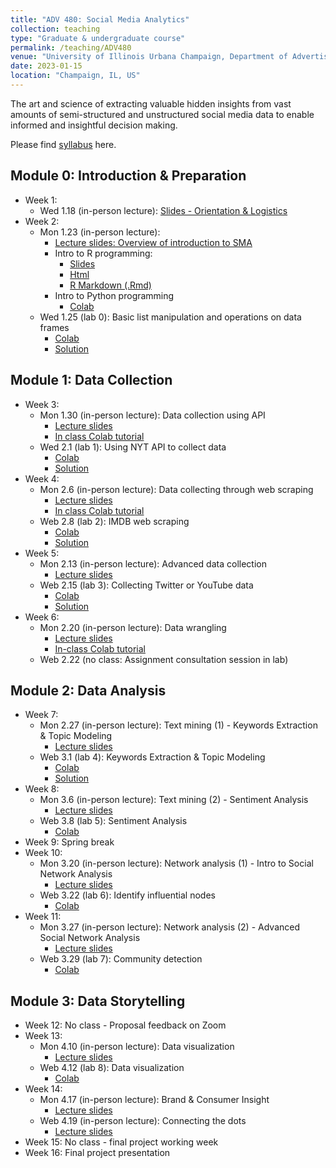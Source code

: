 ```yaml
---
title: "ADV 480: Social Media Analytics"
collection: teaching
type: "Graduate & undergraduate course"
permalink: /teaching/ADV480
venue: "University of Illinois Urbana Champaign, Department of Advertising"
date: 2023-01-15
location: "Champaign, IL, US"
---
```


The art and science of extracting valuable hidden insights from vast amounts of semi-structured and unstructured social media data to enable informed and insightful decision making.

Please find [syllabus](https://docs.google.com/document/d/1MgLldJJeVO-ILw-jHBWqG_DW3D8GQZ1nyCiHRsK1ygA/edit?usp=sharing) here. 

Module 0: Introduction & Preparation 
--------


* Week 1:  
	* Wed 1.18 (in-person lecture): [Slides - Orientation & Logistics](https://docs.google.com/presentation/d/15b69b--si3OJIkc4vy9Nbmx049rOrzf6JL6WaMX3O5g/edit?usp=sharing) 
* Week 2: 
	* Mon 1.23 (in-person lecture): 
		* [Lecture slides: Overview of introduction to SMA](https://docs.google.com/presentation/d/1vpY_-3Ol3RF8PvPD0f2bSKroAHzO3mTg7w44EqWShRc/edit?usp=sharing) 
		* Intro to R programming: 
			* [Slides](https://docs.google.com/presentation/d/1xAacHqitu9UC41ef57RgvU0rYsQcgeT4kXS4i1slsmY/edit?usp=sharing)
			* [Html](https://drmaggiezhang.com/files/R-Basics.html)
			* [R Markdown (.Rmd)](https://drmaggiezhang.com/files/R-Basics.Rmd)
		* Intro to Python programming
			* [Colab](https://colab.research.google.com/drive/1bCN_SdsWdlPy8Hpp1l9CQvBMrtsr8O7Z?usp=sharing)
	* Wed 1.25 (lab 0): Basic list manipulation and operations on data frames
		*  [Colab](https://colab.research.google.com/drive/1WcCJ44K34qDv7657ZQvMGMOGBjoNFrNe?usp=sharing)
		*  [Solution](https://colab.research.google.com/drive/1pyWf3wSOgi0jcfaiM-r5Rj8Y8vmBVzYr?usp=sharing)

Module 1: Data Collection
--------
* Week 3:
	* Mon 1.30 (in-person lecture): Data collection using API
		* [Lecture slides](https://docs.google.com/presentation/d/1wcIRGO78cxpv5tzTOeV_FJXLeRXZZ4wrXvnWO3TKAD8/edit?usp=sharing)
		* [In class Colab tutorial](https://colab.research.google.com/drive/1Q8i_o4ih_HkCQk891Jsy8xrNk3hQI2vN?usp=sharing)
	* Wed 2.1 (lab 1): Using NYT API to collect data
		* [Colab](https://colab.research.google.com/drive/1h2okP1CH1qnP98U2563c5TMez2iZ_ekw?usp=sharing)
		* [Solution](https://colab.research.google.com/drive/1EzEG9-OakGRY7XveLex3kJHG72Tn8QTF?usp=sharing)
* Week 4:
	* Mon 2.6 (in-person lecture): Data collecting through web scraping
		* [Lecture slides](https://docs.google.com/presentation/d/14XfsTS1WdsIU1leFSEVz4Lhy5r--CWNLs5CM5zgz7js/edit)
		* [In class Colab tutorial](https://colab.research.google.com/drive/10wqiZfvqhzLku6DXtGZQvqY0OhiGtoZa?usp=sharing) 
	* Web 2.8 (lab 2): IMDB web scraping
		* [Colab](https://colab.research.google.com/drive/1d8teGQJ7IV7ZHdmOwLS5zxWMe8gC1ytP) 
		* [Solution](https://colab.research.google.com/drive/1xPj6tJ9ENraOwWGwZMI4xLccLibHIAMv)
* Week 5:
	* Mon 2.13 (in-person lecture): Advanced data collection 
		* [Lecture slides](https://docs.google.com/presentation/d/1Gs6GYm8QI0rPmpuhMiD31Dh_uWorwH0bSEmQl4bh6Pw/edit?usp=sharing) 
	* Web 2.15 (lab 3): Collecting Twitter or YouTube data
	    * [Colab](https://colab.research.google.com/drive/1rXty49Y8ECvFesjND2CKytRECdreHWso?usp=sharing)
	    * [Solution](https://colab.research.google.com/drive/1hvZeNnahds48PfSz6NoE7RapbPJg_JLU?usp=sharing)
* Week 6:
	* Mon 2.20 (in-person lecture): Data wrangling
		* [Lecture slides](https://docs.google.com/presentation/d/1gqlLzFwXmhxT3vf3-shUSnWfj4ooEUy2fBs2ByyLVGo/edit?usp=sharing)
		* [In-class Colab tutorial](https://colab.research.google.com/drive/1pb3vbT5mNEHb6Km3FqKH28EjPw4_sIl8?usp=sharing)
	* Web 2.22 (no class: Assignment consultation session in lab)

Module 2: Data Analysis
--------
* Week 7: 
	* Mon 2.27 (in-person lecture): Text mining (1) - Keywords Extraction & Topic Modeling
	    * [Lecture slides](https://docs.google.com/presentation/d/1-uh6AvLX-9klF8qsBXO0bLcrAoLoBBkymmLZmn65114/edit)
	* Web 3.1 (lab 4): Keywords Extraction & Topic Modeling
	    * [Colab](https://colab.research.google.com/drive/1AdzoPW3cAPEd9DZrDb7W1cbTeRWItty1?usp=sharing)
	    * [Solution](https://colab.research.google.com/drive/1dHHI7j7q8p6cWVsLATFzSYsjlPG8vnh3?usp=sharing)
* Week 8:
	* Mon 3.6 (in-person lecture): Text mining (2) - Sentiment Analysis
	    * [Lecture slides](https://docs.google.com/presentation/d/1flVUBMR-hVpmOSP6PSSpThFwOfl3Od4bj-9bjUuKaq4/edit)
	* Web 3.8 (lab 5): Sentiment Analysis
	    * [Colab](https://colab.research.google.com/drive/1jpEeKAZvrf6P9fFdtK0XoWD865JMmHco?usp=sharing)
* Week 9: Spring break 
* Week 10:
	* Mon 3.20 (in-person lecture): Network analysis (1) - Intro to Social Network Analysis
	    * [Lecture slides](https://docs.google.com/presentation/d/1UtJbFEMI26z_R6S4mio7YLY_cHGOzvBpNGK8sScHOvQ/edit)
	* Web 3.22 (lab 6): Identify influential nodes
	    * [Colab](https://colab.research.google.com/drive/1zdzEyg1cyU0mzCjDQcHWloNnIn7Rlx_0?usp=sharing)
* Week 11:
	* Mon 3.27 (in-person lecture): Network analysis (2) - Advanced Social Network Analysis
	    * [Lecture slides](https://docs.google.com/presentation/d/1fffimuPW-T52tGtA_AU3W39Luzu8tMqrjctqATgKjVU/edit)
	* Web 3.29 (lab 7): Community detection
	    * [Colab](https://colab.research.google.com/drive/1EHDLk1UfBOxcAo_IBj5HsEsNuZM6MjJC)

Module 3: Data Storytelling
--------
* Week 12: No class - Proposal feedback on Zoom
* Week 13:
	* Mon 4.10 (in-person lecture): Data visualization
	    * [Lecture slides](https://docs.google.com/presentation/d/17sokPPO4Z4_FDw78KDVJ_rfVzDhh-3g17cjk2airzOY/edit?usp=sharing) 
	* Web 4.12 (lab 8): Data visualization
	    * [Colab](https://colab.research.google.com/drive/1rj-XC_78Ns4OGOr5NIQMcTRKGhHMVzYY?usp=sharing)
* Week 14: 
	* Mon 4.17 (in-person lecture): Brand & Consumer Insight
	    * [Lecture slides](https://docs.google.com/presentation/d/1QnwghgXtKNkqf3vvt1ewgkZXYZbirV2bT7A4pVWguUg/edit?usp=sharing)  
	* Web 4.19 (in-person lecture): Connecting the dots
	    * [Lecture slides](https://docs.google.com/presentation/d/1_hGFkbURTCsB94yUY1A55QI0gKhrufeTylCpI6GWtbI/edit?usp=sharing)   
* Week 15: No class - final project working week
* Week 16: Final project presentation 









